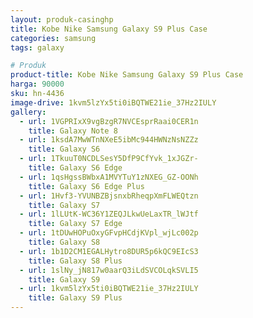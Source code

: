 ```yaml
---
layout: produk-casinghp
title: Kobe Nike Samsung Galaxy S9 Plus Case
categories: samsung
tags: galaxy

# Produk
product-title: Kobe Nike Samsung Galaxy S9 Plus Case
harga: 90000
sku: hn-4436
image-drive: 1kvm5lzYx5ti0iBQTWE21ie_37Hz2IULY
gallery:
  - url: 1VGPRIxX9vgBzgR7NVCEsprRaai0CER1n
    title: Galaxy Note 8
  - url: 1ksdA7MwWTnNXeE5ibMc944HWNzNsNZZz
    title: Galaxy S6
  - url: 1TkuuT0NCDLSesY5DfP9CfYvk_1xJGZr-
    title: Galaxy S6 Edge
  - url: 1qsHgssBWbxA1MVYTuY1zNXEG_GZ-OONh
    title: Galaxy S6 Edge Plus
  - url: 1Hvf3-YVUNBZBjsnxbRheqpXmFLWEQtzn
    title: Galaxy S7
  - url: 1lLUtK-WC36Y1ZEQJLkwUeLaxTR_lWJtf
    title: Galaxy S7 Edge
  - url: 1tDUwHOPuOxyGFvpHCdjKVpl_wjLc002p
    title: Galaxy S8
  - url: 1b1D2CM1EGALHytro8DUR5p6kQC9EIcS3
    title: Galaxy S8 Plus
  - url: 1slNy_jN817w0aarQ3iLdSVCOLqkSVLI5
    title: Galaxy S9
  - url: 1kvm5lzYx5ti0iBQTWE21ie_37Hz2IULY
    title: Galaxy S9 Plus
---
```

